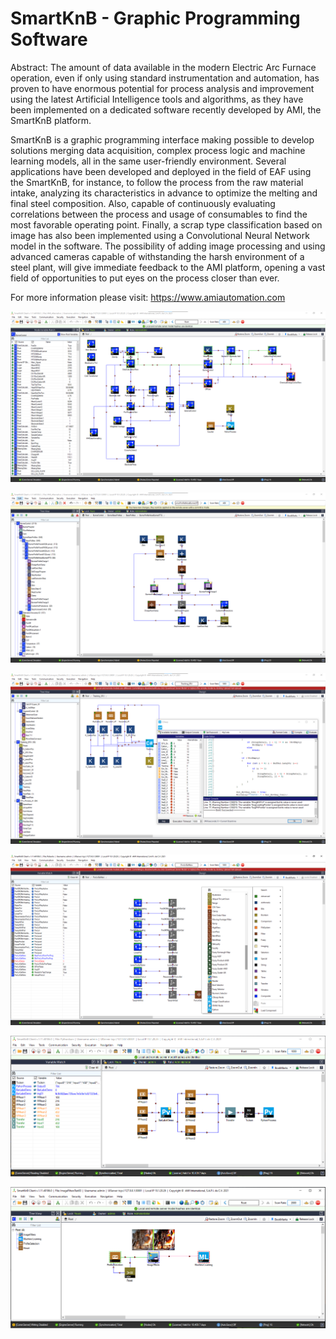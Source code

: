 # SmartKnB - Graphic Programming Software

Abstract: The amount of data available in the modern Electric Arc Furnace operation, even if only using standard instrumentation and automation, has proven to have enormous potential for process analysis and improvement using the latest Artificial Intelligence tools and algorithms, as they have been implemented on a dedicated software recently developed by AMI, the SmartKnB platform.

SmartKnB is a graphic programming interface making possible to develop solutions merging data acquisition, complex process logic and machine learning models, all in the same user-friendly environment. Several applications have been developed and deployed in the field of EAF using the SmartKnB, for instance, to follow the process from the raw material intake, analyzing its characteristics in advance to optimize the melting and final steel composition. Also, capable of continuously evaluating correlations between the process and usage of consumables to find the most favorable operating point. Finally, a scrap type classification based on image has also been implemented using a Convolutional Neural Network model in the software. The possibility of adding image processing and using advanced cameras capable of withstanding the harsh environment of a steel plant, will give immediate feedback to the AMI platform, opening a vast field of opportunities to put eyes on the process closer than ever.

For more information please visit:
https://www.amiautomation.com


![SmartKnB](/2.png?raw=true "SmartKnB")

![SmartKnB](/3.png?raw=true "SmartKnB")

![SmartKnB](/4.png?raw=true "SmartKnB")

![SmartKnB](/5.png?raw=true "SmartKnB")

![SmartKnB](/0.png?raw=true "SmartKnB")

![SmartKnB](/1.png?raw=true "SmartKnB")